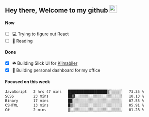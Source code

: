 ## Hey there, Welcome to my github <img src="https://media.giphy.com/media/hvRJCLFzcasrR4ia7z/giphy.gif" width="25px">

#### Now
- [ ] 💻 Trying to figure out React
- [ ] 📕 Reading

#### Done
- [x] ☘️ Building Slick UI for [Klimabiler](https://klimabiler.dk)
- [x] 🚀 Building personal dashboard for my office
 
 #### Focused on this week
<!--START_SECTION:waka-->

```txt
JavaScript   2 hrs 47 mins   ██████████████████▒░░░░░░   73.35 %
SCSS         23 mins         ██▓░░░░░░░░░░░░░░░░░░░░░░   10.13 %
Binary       17 mins         ██░░░░░░░░░░░░░░░░░░░░░░░   07.55 %
CSHTML       13 mins         █▒░░░░░░░░░░░░░░░░░░░░░░░   05.91 %
C#           2 mins          ▒░░░░░░░░░░░░░░░░░░░░░░░░   01.28 %
```

<!--END_SECTION:waka-->

